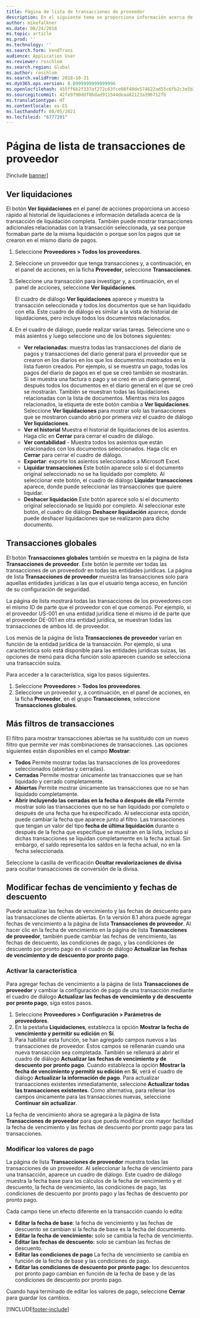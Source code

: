 ```yaml
---
title: Página de lista de transacciones de proveedor
description: En el siguiente tema se proporciona información acerca de la página de lista de transacciones de proveedor para Microsoft Dynamics 365 Finance.
author: mikefalkner
ms.date: 08/24/2018
ms.topic: article
ms.prod: ''
ms.technology: ''
ms.search.form: VendTrans
audience: Application User
ms.reviewer: roschlom
ms.search.region: Global
ms.author: roschlom
ms.search.validFrom: 2018-10-31
ms.dyn365.ops.version: 8.0999999999999996
ms.openlocfilehash: 455ff6b2f337af272c63fce08f40de574622ad55c6fb2c3e5b354a9d34843559
ms.sourcegitcommit: 42fe9790ddf0bdad911544deaa82123a396712fb
ms.translationtype: HT
ms.contentlocale: es-ES
ms.lasthandoff: 08/05/2021
ms.locfileid: "6777201"
---
```

# <a name="vendor-transactions-list-page"></a>Página de lista de transacciones de proveedor

[!include [banner](../includes/banner.md)]

## <a name="view-settlements"></a>Ver liquidaciones

El botón **Ver liquidaciones** en el panel de acciones proporciona un acceso rápido al historial de liquidaciones e información detallada acerca de la transacción de liquidación completa. También puede mostrar transacciones adicionales relacionadas con la transacción seleccionada, ya sea porque formaban parte de la misma liquidación o porque son los pagos que se crearon en el mismo diario de pagos.

1. Seleccione **Proveedores \> Todos los proveedores**.
2. Seleccione un proveedor que tenga transacciones y, a continuación, en el panel de acciones, en la ficha **Proveedor**, seleccione **Transacciones**.
3. Seleccione una transacción para investigar y, a continuación, en el panel de acciones, seleccione **Ver liquidaciones**.

    El cuadro de diálogo **Ver liquidaciones** aparece y muestra la transacción seleccionada y todos los documentos que se han liquidado con ella. Este cuadro de diálogo es similar a la vista de historial de liquidaciones, pero incluye todos los documentos relacionados.

4. En el cuadro de diálogo, puede realizar varias tareas. Seleccione uno o más asientos y luego seleccione uno de los botones siguientes:

    - **Ver relacionadas**: muestra todas las transacciones del diario de pagos y transacciones del diario general para el proveedor que se crearon en los diarios en los que los documentos mostrados en la lista fueron creados. Por ejemplo, si se muestra un pago, todas los pagos del diario de pagos en el que se creó también se mostrarán. Si se muestra una factura o pago y se creó en un diario general, después todos los documentos en el diario general en el que se creó se mostrarán. También se muestran todas las liquidaciones relacionadas con la lista de documentos. Mientras mira los pagos relacionados, la etiqueta de este botón cambia a **Ver liquidaciones**. Seleccione **Ver liquidaciones** para mostrar solo las transacciones que se mostraron cuando abrió por primera vez el cuadro de diálogo **Ver liquidaciones**.
    - **Ver el historial** Muestra el historial de liquidaciones de los asientos. Haga clic en **Cerrar** para cerrar el cuadro de diálogo.
    - **Ver contabilidad** - Muestra todos los asientos que están relacionados con los documentos seleccionados. Haga clic en **Cerrar** para cerrar el cuadro de diálogo.
    - **Exportar**: exporte los asientos seleccionados a Microsoft Excel.
    - **Liquidar transacciones** Este botón aparece solo si el documento original seleccionado no se ha liquidado por completo. Al seleccionar este botón, el cuadro de diálogo **Liquidar transacciones** aparece, donde puede seleccionar las transacciones que quiere liquidar.
    - **Deshacer liquidación** Este botón aparece solo si el documento original seleccionado se liquidó por completo. Al seleccionar este botón, el cuadro de diálogo **Deshacer liquidación** aparece, donde puede deshacer liquidaciones que se realizaron para dicho documento.

## <a name="global-transactions"></a>Transacciones globales

El botón **Transacciones globales** también se muestra en la página de lista **Transacciones de proveedor**. Este botón le permite ver todas las transacciones de un proveedodr en todas las entidades jurídicas. La página de lista **Transacciones de proveedor** muestra las transacciones solo para aquellas entidades jurídicas a las que el usuario tenga acceso, en función de su configuración de seguridad.

La página de lista mostrará todas las transacciones de los proveedores con el mismo ID de parte que el proveedor con el que comenzó. Por ejemplo, si el proveedor US-001 en una entidad jurídica tiene el mismo id de parte que el proveedor DE-001 en otra entidad jurídica, se muestran todas las transacciones de ambos Id. de proveedor.

Los menús de la página de lista **Transacciones de proveedor** varían en función de la entidad jurídica de la transacción. Por ejemplo, si una característica solo está disponible para las entidades jurídicas suizas, las opciones de menú para dicha función solo aparecen cuando se selecciona una transacción suiza.

Para acceder a la característica, siga los pasos siguientes.

1. Seleccione **Proveedores** \> **Todos los proveedores**.
2. Seleccione un proveedor y, a continuación, en el panel de acciones, en la ficha **Proveedor**, en el grupo **Transacciones**, seleccione **Transacciones globales**.

## <a name="more-transaction-filters"></a>Más filtros de transacciones

El filtro para mostrar transacciones abiertas se ha sustituido con un nuevo filtro que permite ver más combinaciones de transacciones. Las opciones siguientes están disponibles en el campo **Mostrar**:

- **Todos** Permite mostrar todas las transacciones de los proveedores seleccionados (abiertas y cerradas).
- **Cerradas** Permite mostrar únicamente las transacciones que se han liquidado y cerrado completamente.
- **Abiertas** Permite mostrar únicamente las transacciones que no se han liquidado completamente.
- **Abrir incluyendo las cerradas en la fecha o después de ella** Permite mostrar solo las transacciones que no se han liquidado por completo o después de una fecha que ha especificado. Al seleccionar esta opción, puede cambiar la fecha que aparece junto al filtro. Las transacciones que tengan un valor del tipo **fecha de última liquidación** durante o después de la fecha que especifique se muestran en la lista, incluso si dichas transacciones se liquidan completamente en la fecha actual. Sin embargo, el saldo representa los saldos en la fecha actual, no en la fecha seleccionada.

Seleccione la casilla de verificación **Ocultar revalorizaciones de divisa** para ocultar transacciones de conversión de la divisa.

## <a name="modify-due-dates-and-discount-dates"></a>Modificar fechas de vencimiento y fechas de descuento

Puede actualizar las fechas de vencimiento y las fechas de descuento para las transacciones de cliente abiertas. En la versión 8.1 ahora puede agregar fechas de vencimiento a la página de lista **Transacciones de proveedor**. Al hacer clic en la fecha de vencimiento en la página de lista **Transacciones de proveedor**, también puede cambiar las fechas de vencimiento, las fechas de descuento, las condiciones de pago, y las condiciones de descuento por pronto pago en el cuadro de diálogo **Actualizar las fechas de vencimiento y de descuento por pronto pago**.

### <a name="activate-the-feature"></a>Activar la característica

Para agregar fechas de vencimiento a la página de lista **Transacciones de proveedor** y cambiar la configuración de pago de una transacción mediante el cuadro de diálogo **Actualizar las fechas de vencimiento y de descuento por pronto pago**, siga estos pasos.

1. Seleccione **Proveedores \> Configuración \> Parámetros de proveedores**.
2. En la pestaña **Liquidaciones**, establezca la opción **Mostrar la fecha de vencimiento y permitir su edición** en **Sí**.
3. Para habilitar esta función, se han agregado campos nuevos a las transacciones de proveedor. Estos campos se rellenarán cuando una nueva transacción sea completada. También se rellenará al abrir el cuadro de diálogo **Actualizar las fechas de vencimiento y de descuento por pronto pago**. Cuando establezca la opción **Mostrar la fecha de vencimiento y permitir su edición** en **Sí**, verá el cuadro de diálogo **Actualizar la información de pago**.  Para actualizar transacciones existentes inmediatamente, seleccione **Actualizar todas las transacciones existentes**. Como alternativa, para rellenar los campos únicamente para las transacciones nuevas, seleccione **Continuar sin actualizar**.

La fecha de vencimiento ahora se agregará a la página de lista **Transacciones de proveedor** para que pueda modificar con mayor facilidad la fecha de vencimiento y las fechas de descuento por pronto pago para las transacciones.

### <a name="modify-the-payment-settings"></a>Modificar los valores de pago

La página de lista **Transacciones de proveedor** muestra todas las transacciones de un proveedor. Al seleccionar la fecha de vencimiento para una transacción, aparece un cuadro de diálogo. Este cuadro de diálogo muestra la fecha base para los cálculos de la fecha de vencimiento y el descuento, la fecha de vencimiento, las condiciones de pago, las condiciones de descuento por pronto pago y las fechas de descuento por pronto pago.

Cada campo tiene un efecto diferente en la transacción cuando lo edita:

- **Editar la fecha de base**: la fecha de vencimiento y las fechas de descuento se cambian si la fecha de base es la fecha del documento.
- **Editar la fecha de vencimiento:** solo se cambia la fecha de vencimiento.
- **Editar las fechas de descuento:** solo se cambian las fechas de descuento.
- **Editar las condiciones de pago** La fecha de vencimiento se cambia en función de la fecha de base y las condiciones de pago.
- **Editar las condiciones de descuento por pronto pago:** los descuentos por pronto pago cambian en función de la fecha de base y de las condiciones de descuento por pronto pago.

Cuando haya terminado de editar los valores de pago, seleccione **Cerrar** para guardar los cambios.


[!INCLUDE[footer-include](../../includes/footer-banner.md)]